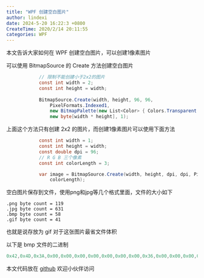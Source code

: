 ```yaml
---
title: "WPF 创建空白图片"
author: lindexi
date: 2024-5-20 16:22:3 +0800
CreateTime: 2020/2/14 20:11:55
categories: WPF
---
```


本文告诉大家如何在 WPF 创建空白图片，可以创建1像素图片

<!--more-->


<!-- CreateTime:2020/2/14 20:11:55 -->

<!-- csdn -->

可以使用 BitmapSource 的 Create 方法创建空白图片

```csharp
            // 限制不能创建小于2x2的图片
            const int width = 2;
            const int height = width;
            
            BitmapSource.Create(width, height, 96, 96,
                PixelFormats.Indexed1,
                new BitmapPalette(new List<Color> { Colors.Transparent }),
                new byte[width * height], 1);
```

上面这个方法只有创建 2x2 的图片，而创建1像素图片可以使用下面方法

```csharp
            const int width = 1;
            const int height = width;
            const double dpi = 96;
            // R G B 三个像素
            const int colorLength = 3;

            var image = BitmapSource.Create(width, height, dpi, dpi, PixelFormats.Bgr24, null, new byte[colorLength],
                colorLength);
```

空白图片保存到文件，使用png和jpg等几个格式里面，文件的大小如下

```
.png byte count = 119
.jpg byte count = 631
.bmp byte count = 58
.gif byte count = 41
```

也就是说存放为 gif 对于这张图片最省文件体积

以下是 bmp 文件的二进制

```csharp
0x42,0x4D,0x3A,0x00,0x00,0x00,0x00,0x00,0x00,0x00,0x36,0x00,0x00,0x00,0x28,0x00,0x00,0x00,0x01,0x00,0x00,0x00,0x01,0x00,0x00,0x00,0x01,0x00,0x18,0x00,0x00,0x00,0x00,0x00,0x00,0x00,0x00,0x00,0xC4,0x0E,0x00,0x00,0xC4,0x0E,0x00,0x00,0x00,0x00,0x00,0x00,0x00,0x00,0x00,0x00,0x00,0x00,0x00,0x00
```

本文代码放在 [github](https://github.com/lindexi/lindexi_gd/tree/225bab60/BuceafalfeNelnujellel ) 欢迎小伙伴访问




